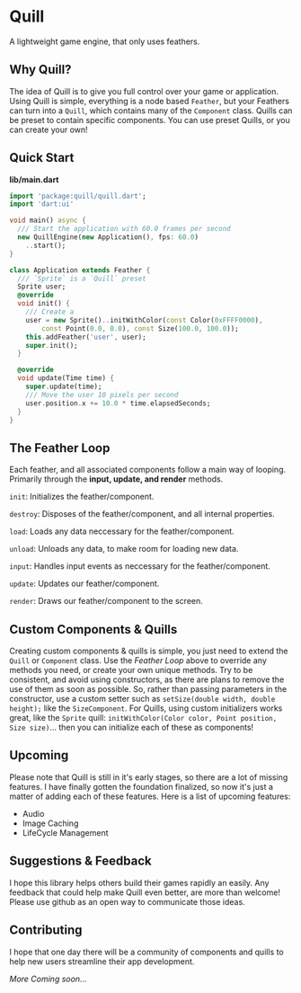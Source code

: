 # Quill

A lightweight game engine, that only uses feathers.

## Why Quill?

The idea of Quill is to give you full control over your game or application.  
Using Quill is simple, everything is a node based `Feather`, but your Feathers can
turn into a `Quill`, which contains many of the `Component` class.  Quills can be
preset to contain specific components.  You can use preset Quills, or you can 
create your own!

## Quick Start

**lib/main.dart**
```dart
import 'package:quill/quill.dart';
import 'dart:ui'

void main() async {
  /// Start the application with 60.0 frames per second
  new QuillEngine(new Application(), fps: 60.0)
    ..start();
}

class Application extends Feather {
  /// `Sprite` is a `Quill` preset
  Sprite user;
  @override
  void init() {
    /// Create a 
    user = new Sprite()..initWithColor(const Color(0xFFFF0000), 
        const Point(0.0, 0.0), const Size(100.0, 100.0));
    this.addFeather('user', user);
    super.init();
  }

  @override
  void update(Time time) {
    super.update(time);
    /// Move the user 10 pixels per second
    user.position.x += 10.0 * time.elapsedSeconds;
  }
}
```
## The Feather Loop

Each feather, and all associated components follow a main way of looping. 
Primarily through the **input, update, and render** methods.

`init`: Initializes the feather/component.

`destroy`: Disposes of the feather/component, and all internal properties.

`load`: Loads any data neccessary for the feather/component.

`unload`: Unloads any data, to make room for loading new data.

`input`: Handles input events as neccessary for the feather/component.

`update`: Updates our feather/component.

`render`: Draws our feather/component to the screen.

## Custom Components & Quills

Creating custom components & quills is simple, you just need to extend the `Quill` or 
`Component` class.  Use the *Feather Loop* above to override any methods you need, or
create your own unique methods.  Try to be consistent, and avoid using constructors, 
as there are plans to remove the use of them as soon as possible.  So, rather than 
passing parameters in the constructor, use a custom setter such as 
`setSize(double width, double height);` like the `SizeComponent`.  For Quills, using 
custom initializers works great, like the `Sprite` quill:
`initWithColor(Color color, Point position, Size size)`... then you can initialize 
each of these as components!

## Upcoming

Please note that Quill is still in it's early stages, so there are a lot of missing features.
I have finally gotten the foundation finalized, so now it's just a matter of adding each of
these features.  Here is a list of upcoming features:

* Audio
* Image Caching
* LifeCycle Management


## Suggestions & Feedback

I hope this library helps others build their games rapidly an easily.  Any feedback that 
could help make Quill even better, are more than welcome!  Please use github as an open
way to communicate those ideas. 

## Contributing

I hope that one day there will be a community of components and quills to help new users 
streamline their app development.

_More Coming soon..._
